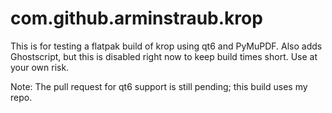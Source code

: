 # com.github.arminstraub.krop

This is for testing a flatpak build of krop using qt6 and PyMuPDF. Also adds Ghostscript, but this is disabled right now to keep build times short. Use at your own risk.

Note: The pull request for qt6 support is still pending; this build uses my repo.

